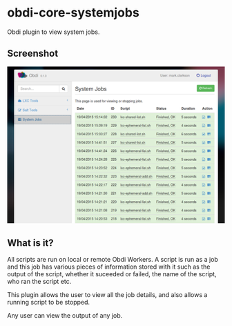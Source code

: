 # obdi-core-systemjobs
Obdi plugin to view system jobs.

## Screenshot

![](images/System_Jobs.png?raw=true)

## What is it?

All scripts are run on local or remote Obdi Workers. A script is run as a job and this job has various pieces of information stored with it such as the output of the script, whether it suceeded or failed, the name of the script, who ran the script etc.

This plugin allows the user to view all the job details, and also allows a running script to be stopped.

Any user can view the output of any job.

